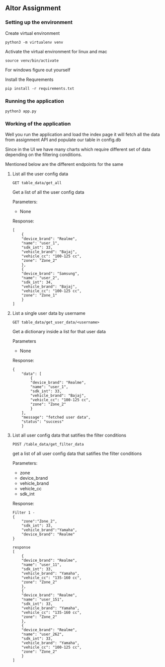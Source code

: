 ## Altor Assignment

### Setting up the environment

Create virtual environment
```
python3 -m virtualenv venv
```
Activate the virtual environment for linux and mac
```
source venv/bin/activate
```
For windows figure out yourself

Install the Requrements
```
pip install -r requirements.txt
```

### Running the application

```
python3 app.py
```

### Working of the application

Well you run the application and load the index page it will fetch all the data from assignment API and populate our table in config.db<br>

Since in the UI we have many charts which require different set of data depending on the filtering conditions.<br>

Mentioned below are the different endpoints for the same

1. List all the user config data
    
    ` GET table_data/get_all `
    
    Get a list of all the user config data
    
    Parameters:

    - None

    Response:

    ```
    [
        {
        "device_brand": "Realme",
        "name": "user_1",
        "sdk_int": 33,
        "vehicle_brand": "Bajaj",
        "vehicle_cc": "100-125 cc",
        "zone": "Zone_2"
        },
        {
        "device_brand": "Samsung",
        "name": "user_2",
        "sdk_int": 34,
        "vehicle_brand": "Bajaj",
        "vehicle_cc": "100-125 cc",
        "zone": "Zone_1"
        }
    ]
    ```

2. List a single user data by username

    ` GET table_data/get_user_data/<username> `

    Get a dictionary inside a list for that user data

    Parameters

    - None

    Response:

    ```
    {
        "data": [
            {
            "device_brand": "Realme",
            "name": "user_1",
            "sdk_int": 33,
            "vehicle_brand": "Bajaj",
            "vehicle_cc": "100-125 cc",
            "zone": "Zone_2"
            }
        ],
        "message": "fetched user data",
        "status": "success"
        }
    ```

3. List all user config data that satifies the filter conditions

    ` POST /table_data/get_filter_data `

    get a list of all user config data that satifies the filter conditions

    Parameters:

    - zone
    - device_brand 
    - vehicle_brand
    - vehicle_cc
    - sdk_int

    Response:
    ```
    Filter 1 - 
    {
        "zone":"Zone_2",
        "sdk_int": 33,
        "vehicle_brand":"Yamaha",
        "device_brand": "Realme"
    }

    response
    [
        {
        "device_brand": "Realme",
        "name": "user_11",
        "sdk_int": 33,
        "vehicle_brand": "Yamaha",
        "vehicle_cc": "135-160 cc",
        "zone": "Zone_2"
        },
        {
        "device_brand": "Realme",
        "name": "user_151",
        "sdk_int": 33,
        "vehicle_brand": "Yamaha",
        "vehicle_cc": "135-160 cc",
        "zone": "Zone_2"
        },
        {
        "device_brand": "Realme",
        "name": "user_262",
        "sdk_int": 33,
        "vehicle_brand": "Yamaha",
        "vehicle_cc": "100-125 cc",
        "zone": "Zone_2"
        }
    ]
    ```
